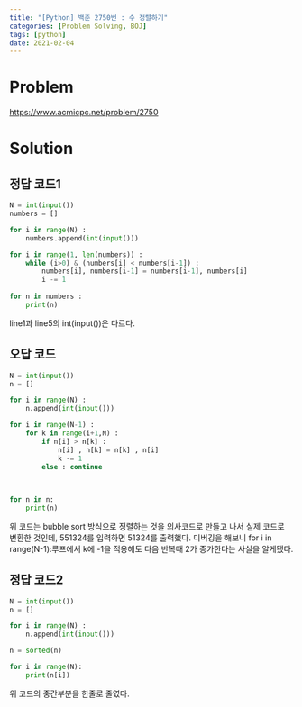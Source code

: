 ```yaml
---
title: "[Python] 백준 2750번 : 수 정렬하기"
categories: [Problem Solving, BOJ]
tags: [python]
date: 2021-02-04
---
```

# Problem
<https://www.acmicpc.net/problem/2750>

# Solution
## 정답 코드1
```python
N = int(input())
numbers = []

for i in range(N) : 
    numbers.append(int(input()))

for i in range(1, len(numbers)) :
    while (i>0) & (numbers[i] < numbers[i-1]) :
        numbers[i], numbers[i-1] = numbers[i-1], numbers[i]
        i -= 1
        
for n in numbers : 
    print(n)
   ```

line1과 line5의 int(input())은 다르다.

## 오답 코드
```python
N = int(input())
n = []

for i in range(N) : 
    n.append(int(input()))

for i in range(N-1) :
    for k in range(i+1,N) :
        if n[i] > n[k] :
            n[i] , n[k] = n[k] , n[i]
            k -= 1
        else : continue

    
        
for n in n:
    print(n)
   ```
   
위 코드는 bubble sort 방식으로 정렬하는 것을 의사코드로 만들고 나서 실제 코드로 변환한 것인데, 551324를 입력하면 51324를 출력했다.
디버깅을 해보니 for i in range(N-1):루프에서 k에 -1을 적용해도 다음 반복때 2가 증가한다는 사실을 알게됐다.

## 정답 코드2
```python
N = int(input())
n = []

for i in range(N) : 
    n.append(int(input()))

n = sorted(n)

for i in range(N):
    print(n[i])
   ```
위 코드의 중간부분을 한줄로 줄였다.